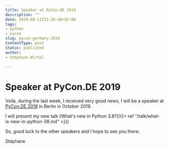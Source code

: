 ```yaml
---
title: Speaker at PyCon.DE 2019
description: ""
date: 2019-08-11T21:26:48+02:00
tags:
- python
- pycon
slug: pycon-germany-2019
ContentType: post
Status: published
author:
- Stéphane Wirtel

---
```


# Speaker at PyCon.DE 2019

Voilà, during the last week, I received very good news, I will be a speaker at
[PyCon.DE 2019](https://pycon.de) in Berlin in October 2019.

I will present my new talk [What's new in Python 3.8?]({{< ref "/talk/what-is-new-in-python-38.md" >}}) 

So, good luck to the other speakers and I hope to see you there.

Stéphane
